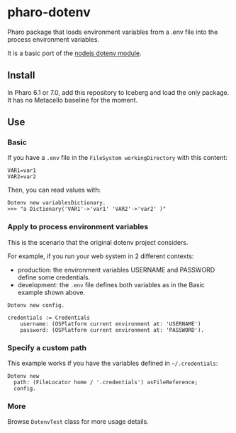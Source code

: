 # pharo-dotenv
Pharo package that loads environment variables from a .env file into the process environment variables.

It is a basic port of the [nodejs dotenv module](https://github.com/motdotla/dotenv).

## Install

In Pharo 6.1 or 7.0, add this repository to Iceberg and load the only package. It has no Metacello baseline for the moment.

## Use

### Basic

If you have a `.env` file in the `FileSystem workingDirectory` with this content:
~~~
VAR1=var1
VAR2=var2
~~~

Then, you can read values with:

~~~
Dotenv new variablesDictionary.
>>> "a Dictionary('VAR1'->'var1' 'VAR2'->'var2' )"
~~~

### Apply to process environment variables

This is the scenario that the original dotenv project considers. 

For example, if you run your web system in 2 different contexts:
* production: the environment variables USERNAME and PASSWORD define some credentials.
* development: the `.env` file defines both variables as in the Basic example shown above.

~~~
Dotenv new config.

credentials := Credentials
    username: (OSPlatform current environment at: 'USERNAME')
    password: (OSPlatform current environment at: 'PASSWORD').
~~~


### Specify a custom path

This example works if you have the variables defined in `~/.credentials`:

~~~
Dotenv new
  path: (FileLocator home / '.credentials') asFileReference;
  config.
~~~


### More

Browse `DotenvTest` class for more usage details.
